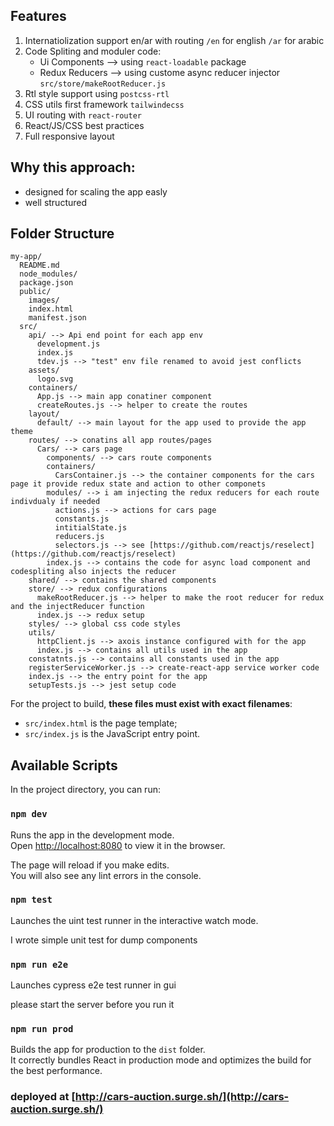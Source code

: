 ## Features

1.  Internatiolization support en/ar with routing `/en` for english `/ar` for arabic
2.  Code Spliting and moduler code:
    - Ui Components --> using `react-loadable` package
    - Redux Reducers --> using custome async reducer injector `src/store/makeRootReducer.js`
3.  Rtl style support using `postcss-rtl`
4.  CSS utils first framework `tailwindecss`
5.  UI routing with `react-router`
6.  React/JS/CSS best practices
7.  Full responsive layout

## Why this approach:

- designed for scaling the app easly
- well structured

## Folder Structure

```
my-app/
  README.md
  node_modules/
  package.json
  public/
    images/
    index.html
    manifest.json
  src/
    api/ --> Api end point for each app env
      development.js
      index.js
      tdev.js --> "test" env file renamed to avoid jest conflicts
    assets/
      logo.svg
    containers/
      App.js --> main app conatiner component
      createRoutes.js --> helper to create the routes
    layout/
      default/ --> main layout for the app used to provide the app theme
    routes/ --> conatins all app routes/pages
      Cars/ --> cars page
        components/ --> cars route components
        containers/
          CarsContainer.js --> the container components for the cars page it provide redux state and action to other componets
        modules/ --> i am injecting the redux reducers for each route indivdualy if needed
          actions.js --> actions for cars page
          constants.js
          intitialState.js
          reducers.js
          selectors.js --> see [https://github.com/reactjs/reselect](https://github.com/reactjs/reselect)
        index.js --> contains the code for async load component and codespliting also injects the reducer
    shared/ --> contains the shared components
    store/ --> redux configurations
      makeRootReducer.js --> helper to make the root reducer for redux and the injectReducer function
      index.js --> redux setup
    styles/ --> global css code styles
    utils/
      httpClient.js --> axois instance configured with for the app
      index.js --> contains all utils used in the app
    constatnts.js --> contains all constants used in the app
    registerServiceWorker.js --> create-react-app service worker code
    index.js --> the entry point for the app
    setupTests.js --> jest setup code
```

For the project to build, **these files must exist with exact filenames**:

- `src/index.html` is the page template;
- `src/index.js` is the JavaScript entry point.

## Available Scripts

In the project directory, you can run:

### `npm dev`

Runs the app in the development mode.<br>
Open [http://localhost:8080](http://localhost:8080) to view it in the browser.

The page will reload if you make edits.<br>
You will also see any lint errors in the console.

### `npm test`

Launches the uint test runner in the interactive watch mode.<br>

I wrote simple unit test for dump components

### `npm run e2e`

Launches cypress e2e test runner in gui

please start the server before you run it

### `npm run prod`

Builds the app for production to the `dist` folder.<br>
It correctly bundles React in production mode and optimizes the build for the best performance.

### deployed at [http://cars-auction.surge.sh/](http://cars-auction.surge.sh/)
